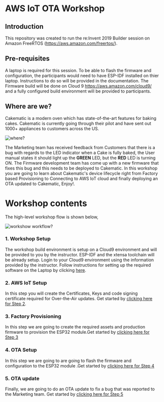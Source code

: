 # AWS IoT OTA Workshop

## Introduction

This repository was created to run the re:Invent 2019 Builder session on Amazon FreeRTOS (https://aws.amazon.com/freertos/).

## Pre-requisites

A laptop is required for this session. To be able to flash the firmware and configuration, the participants would need to have ESP-IDF installed on thier laptop. Instructions to do so will be provided in the documentation. The Firmware build will be done on Cloud 9 https://aws.amazon.com/cloud9/ and a fully configured build environment will be provided to participants.

## Where are we?

Cakematic is a modern oven which has state-of-the-art features for baking cakes. Cakematic is currently going through their pilot and have sent out 1000+ appliances to customers across the US.

![where?](docs/where_are_we.png)

The Marketing team has received feedback from Customers that there is a bug with regards to the LED indicator when a Cake is fully baked, the User manual states it should light up the **GREEN** LED, but the **RED** LED is turning ON. The Firmware development team has come up with a new firmware that fixes this bug and this needs to be deployed to Cakematic. In this workshop you are going to learn about Cakematic's device lifecycle right from Factory based Provisioning to Connecting to AWS IoT cloud and finally deploying an OTA updated to Cakematic, Enjoy!.

# Workshop contents

The high-level workshop flow is shown below,

![workshow workflow?](docs/workflow_for_workshop.png)

### 1. Workshop Setup
The workshop build environment is setup on a Cloud9 environment and will be provided to you by the instructor. ESP-IDF and the xtensa toolchain will be already setup. Login to your Cloud9 environment using the information provided by the instructor. Follow instructions for setting up the required software on the Laptop by clicking [here](docs/01_CLOUD_INIT.md).

### 2. AWS IoT Setup
In this step you will create the Certificates, Keys and code signing certificate required for Over-the-Air updates. Get started by [clicking here for Step 2](docs/02_AWS_IOT_SETUP.md).

### 3. Factory Provisioning
In this step we are going to create the required assets and production firmware to provision the ESP32 module.Get started by [clicking here for Step 3](docs/03_FIRMWARE_AND_PARTITION_BUILD.md)

### 4. OTA Setup
In this step we are going to are going to flash the firmware and configuration to the ESP32 module .Get started by [clicking here for Step 4](docs/04_OTA_SETUP.md)

### 5. OTA update
Finally, we are going to do an OTA update to fix a bug that was reported to the Marketing team. Get started by [clicking here for Step 5](docs/05_FLASH_FIRMWARE_OTA_UPDATE.md)

